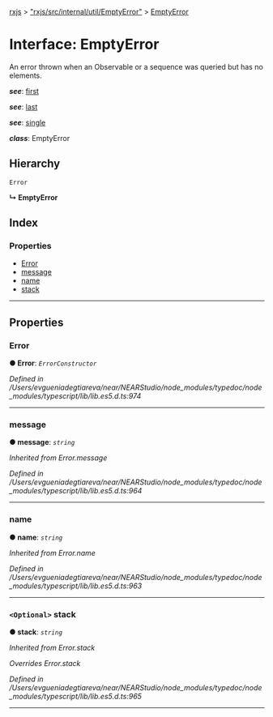 [rxjs](../README.md) > ["rxjs/src/internal/util/EmptyError"](../modules/_rxjs_src_internal_util_emptyerror_.md) > [EmptyError](../interfaces/_rxjs_src_internal_util_emptyerror_.emptyerror.md)

# Interface: EmptyError

An error thrown when an Observable or a sequence was queried but has no elements.

*__see__*: [first](../modules/_rxjs_src_internal_operators_first_.md#first)

*__see__*: [last](../modules/_rxjs_src_internal_operators_last_.md#last)

*__see__*: [single](../modules/_rxjs_src_internal_operators_single_.md#single)

*__class__*: EmptyError

## Hierarchy

 `Error`

**↳ EmptyError**

## Index

### Properties

* [Error](_rxjs_src_internal_util_emptyerror_.emptyerror.md#error)
* [message](_rxjs_src_internal_util_emptyerror_.emptyerror.md#message)
* [name](_rxjs_src_internal_util_emptyerror_.emptyerror.md#name)
* [stack](_rxjs_src_internal_util_emptyerror_.emptyerror.md#stack)

---

## Properties

<a id="error"></a>

###  Error

**● Error**: *`ErrorConstructor`*

*Defined in /Users/evgueniadegtiareva/near/NEARStudio/node_modules/typedoc/node_modules/typescript/lib/lib.es5.d.ts:974*

___
<a id="message"></a>

###  message

**● message**: *`string`*

*Inherited from Error.message*

*Defined in /Users/evgueniadegtiareva/near/NEARStudio/node_modules/typedoc/node_modules/typescript/lib/lib.es5.d.ts:964*

___
<a id="name"></a>

###  name

**● name**: *`string`*

*Inherited from Error.name*

*Defined in /Users/evgueniadegtiareva/near/NEARStudio/node_modules/typedoc/node_modules/typescript/lib/lib.es5.d.ts:963*

___
<a id="stack"></a>

### `<Optional>` stack

**● stack**: *`string`*

*Inherited from Error.stack*

*Overrides Error.stack*

*Defined in /Users/evgueniadegtiareva/near/NEARStudio/node_modules/typedoc/node_modules/typescript/lib/lib.es5.d.ts:965*

___

